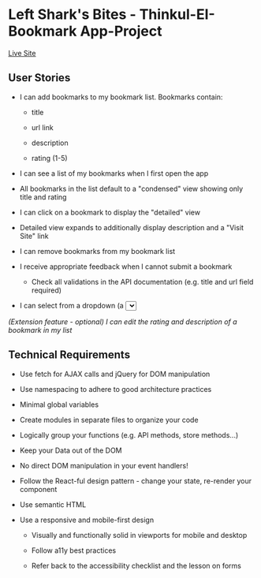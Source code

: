 # Left Shark's Bites - Thinkul-EI-Bookmark App-Project

[Live Site](https://thinkful-ei-shark.github.io/taylorphelps-bookmarks-app/)

## User Stories

* I can add bookmarks to my bookmark list. Bookmarks contain:

	* title

	* url link

	* description

	* rating (1-5)

* I can see a list of my bookmarks when I first open the app

* All bookmarks in the list default to a "condensed" view showing only title and rating

* I can click on a bookmark to display the "detailed" view

* Detailed view expands to additionally display description and a "Visit Site" link

* I can remove bookmarks from my bookmark list

* I receive appropriate feedback when I cannot submit a bookmark

	* Check all validations in the API documentation (e.g. title and url field required)

* I can select from a dropdown (a <select> element) a "minimum rating" to filter the list by all bookmarks rated at or above the chosen selection

*(Extension feature - optional) I can edit the rating and description of a bookmark in my list*

## Technical Requirements

* Use fetch for AJAX calls and jQuery for DOM manipulation

* Use namespacing to adhere to good architecture practices

* Minimal global variables

* Create modules in separate files to organize your code

* Logically group your functions (e.g. API methods, store methods...)

* Keep your Data out of the DOM

* No direct DOM manipulation in your event handlers!

* Follow the React-ful design pattern - change your state, re-render your component

* Use semantic HTML

* Use a responsive and mobile-first design

	* Visually and functionally solid in viewports for mobile and desktop

	* Follow a11y best practices

	* Refer back to the accessibility checklist and the lesson on forms